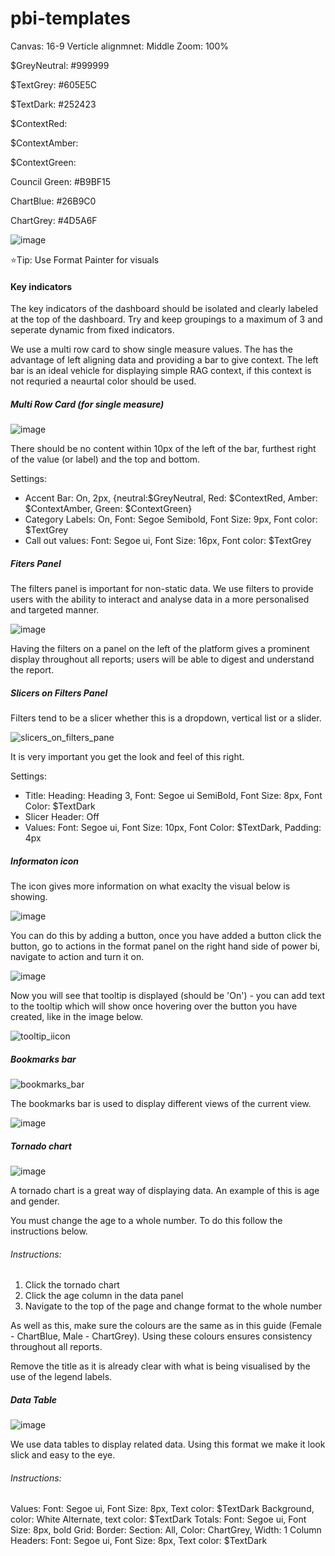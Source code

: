 # pbi-templates



Canvas: 16-9
Verticle alignmnet: Middle
Zoom: 100%


$GreyNeutral: #999999

$TextGrey: #605E5C

$TextDark: #252423

$ContextRed:

$ContextAmber:

$ContextGreen:

Council Green: #B9BF15

ChartBlue: #26B9C0

ChartGrey: #4D5A6F

![image](https://github.com/andymarsden/pbi-templates/assets/46504022/106c8f83-a6e5-4b99-bdb7-14546118a37b)

⭐Tip: Use Format Painter for visuals


#### Key indicators

The key indicators of the dashboard should be isolated and clearly labeled at the top of the dashboard. Try and keep groupings to a maximum of 3 and seperate dynamic from fixed indicators.

We use a multi row card to show single measure values. The has the advantage of left aligning data and providing a bar to give context. The left bar is an ideal vehicle for displaying simple RAG context, if this context is not requried a neaurtal color should be used.

##### Multi Row Card (for single measure)
![image](https://github.com/andymarsden/pbi-templates/assets/46504022/b7b13906-5e21-4c14-b6e4-40033f0f197f)

There should be no content within 10px of the left of the bar, furthest right of the value (or label) and the top and bottom.

Settings: 
- Accent Bar: On, 2px, {neutral:$GreyNeutral, Red: $ContextRed, Amber: $ContextAmber, Green: $ContextGreen}
- Category Labels: On, Font: Segoe Semibold, Font Size: 9px, Font color: $TextGrey
- Call out values: Font: Segoe ui, Font Size: 16px, Font color: $TextGrey

##### Fiters Panel 
The filters panel is important for non-static data. We use filters to provide users with the ability to interact and analyse data in a more personalised and targeted manner. 

![image](https://github.com/andymarsden/pbi-templates/assets/87974094/5fbf08ca-56fb-4ab0-b577-9fd5aaa7a298)

Having the filters on a panel on the left of the platform gives a prominent display throughout all reports; users will be able to digest and understand the report.

##### Slicers on Filters Panel
Filters tend to be a slicer whether this is a dropdown, vertical list or a slider. 

![slicers_on_filters_pane](https://github.com/andymarsden/pbi-templates/assets/87974094/ce61140c-876a-40db-a223-254e872ea556)

It is very important you get the look and feel of this right. 

Settings: 
- Title: Heading: Heading 3, Font: Segoe ui SemiBold, Font Size: 8px, Font Color: $TextDark
- Slicer Header: Off
- Values: Font: Segoe ui, Font Size: 10px, Font Color: $TextDark, Padding: 4px

##### Informaton icon
The icon gives more information on what exaclty the visual below is showing. 

![image](https://github.com/andymarsden/pbi-templates/assets/87974094/2704ddc3-588a-4cff-8384-5fd5e31b2de5)

You can do this by adding a button, once you have added a button click the button, go to actions in the format panel on the right hand side of power bi, navigate to action and turn it on.

![image](https://github.com/andymarsden/pbi-templates/assets/87974094/d4b49c1b-6548-450b-9d95-8b529a6583af)

Now you will see that tooltip is displayed (should be 'On') - you can add text to the tooltip which will show once hovering over the button you have created, like in the image below.

![tooltip_iicon](https://github.com/andymarsden/pbi-templates/assets/87974094/de0880f0-8fa1-4240-a52f-81e87f479eca)

##### Bookmarks bar
![bookmarks_bar](https://github.com/andymarsden/pbi-templates/assets/87974094/8cb2e9b0-9654-45ba-8942-2f184e5a5f8c)

The bookmarks bar is used to display different views of the current view.

![image](https://github.com/andymarsden/pbi-templates/assets/87974094/c8743bea-49e2-48d2-b746-01e9a05f9dff)

##### Tornado chart 
![image](https://github.com/andymarsden/pbi-templates/assets/87974094/99846698-04db-4738-99dd-87eeb9d71e43)

A tornado chart is a great way of displaying data. An example of this is age and gender. 

You must change the age to a whole number. To do this follow the instructions below.

###### Instructions: 

1. Click the tornado chart
2. Click the age column in the data panel
3. Navigate to the top of the page and change format to the whole number

As well as this, make sure the colours are the same as in this guide (Female - ChartBlue, Male - ChartGrey). Using these colours ensures consistency throughout all reports. 

Remove the title as it is already clear with what is being visualised by the use of the legend labels.

##### Data Table
![image](https://github.com/andymarsden/pbi-templates/assets/87974094/4928890f-9e94-426b-9bf1-ae6b4d76c0e3)

We use data tables to display related data. Using this format we make it look slick and easy to the eye. 

###### Instructions:
Values: Font: Segoe ui, Font Size: 8px, Text color: $TextDark Background, color: White Alternate, text color: $TextDark
Totals: Font: Segoe ui, Font Size: 8px, bold
Grid: Border: Section: All, Color: ChartGrey, Width: 1
Column Headers: Font: Segoe ui, Font Size: 8px, Text color: $TextDark







  
